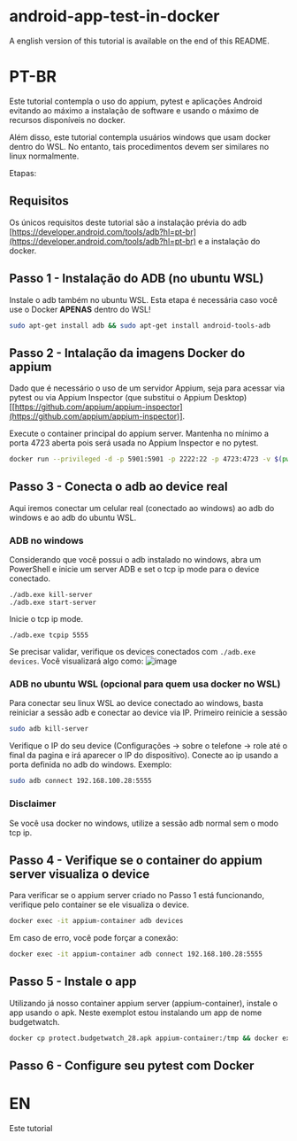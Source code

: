 # android-app-test-in-docker

A english version of this tutorial is available on the end of this README.

# PT-BR

Este tutorial contempla o uso do appium, pytest e aplicações Android evitando ao máximo a instalação de software e usando o máximo de recursos disponíveis no docker. 

Além disso, este tutorial contempla usuários windows que usam docker dentro do WSL. No entanto, tais procedimentos devem ser similares no linux normalmente.

Etapas:

## Requisitos

Os únicos requisitos deste tutorial são a instalação prévia do adb [https://developer.android.com/tools/adb?hl=pt-br](https://developer.android.com/tools/adb?hl=pt-br) e a instalação do docker. 

## Passo 1 - Instalação do ADB (no ubuntu WSL)

Instale o adb também no ubuntu WSL. Esta etapa é necessária caso você use o Docker **APENAS** dentro do WSL!

``` bash
sudo apt-get install adb && sudo apt-get install android-tools-adb
```

## Passo 2 - Intalação da imagens Docker do appium

Dado que é necessário o uso de um servidor Appium, seja para acessar via pytest ou via Appium Inspector (que substitui o Appium Desktop) [[https://github.com/appium/appium-inspector](https://github.com/appium/appium-inspector)].

Execute o container principal do appium server. Mantenha no mínimo a porta 4723 aberta pois será usada no Appium Inspector e no pytest.

``` bash
docker run --privileged -d -p 5901:5901 -p 2222:22 -p 4723:4723 -v $(pwd)/sdk:/root -v /dev/kvm:/dev/kvm -v /dev/bus/usb:/dev/bus/usb --name appium-container appium/appium
```

## Passo 3 - Conecta o adb ao device real

Aqui iremos conectar um celular real (conectado ao windows) ao adb do windows e ao adb do ubuntu WSL.

### ADB no windows

Considerando que você possui o adb instalado no windows, abra um PowerShell e inicie um server ADB e set o tcp ip mode para o device conectado.

``` shell
./adb.exe kill-server
./adb.exe start-server
```

Inicie o tcp ip mode.

``` shell
./adb.exe tcpip 5555
```

Se precisar validar, verifique os devices conectados com `./adb.exe devices`. Você visualizará algo como:
![image](https://github.com/diogosm/android-app-test-in-docker/assets/1641686/1de7cf7e-1cf8-43e9-b35f-0ce53e6a205f)

### ADB no ubuntu WSL (opcional para quem usa docker no WSL)

Para conectar seu linux WSL ao device conectado ao windows, basta reiniciar a sessão adb e conectar ao device via IP. Primeiro reinicie a sessão

``` bash
sudo adb kill-server
```

Verifique o IP do seu device (Configurações -> sobre o telefone -> role até o final da pagina e irá aparecer o IP do dispositivo). Conecte ao ip usando a porta definida no adb do windows. Exemplo:

``` bash
sudo adb connect 192.168.100.28:5555
```

### Disclaimer

Se você usa docker no windows, utilize a sessão adb normal sem o modo tcp ip.

## Passo 4 - Verifique se o container do appium server visualiza o device

Para verificar se o appium server criado no Passo 1 está funcionando, verifique pelo container se ele visualiza o device.

``` bash
docker exec -it appium-container adb devices
```

Em caso de erro, você pode forçar a conexão:

``` bash
docker exec -it appium-container adb connect 192.168.100.28:5555
```

## Passo 5 - Instale o app

Utilizando já nosso container appium server (appium-container), instale o app usando o apk. Neste exemplot estou instalando um app de nome budgetwatch.

``` bash
docker cp protect.budgetwatch_28.apk appium-container:/tmp && docker exec -it appium-container adb install -t /tmp/protect.budgetwatch_28.apk
```

## Passo 6 - Configure seu pytest com Docker


# EN

Este tutorial 
